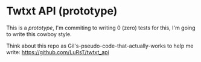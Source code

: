 # Twtxt API (prototype)

This is a *prototype*, I'm commiting to writing 0 (zero) tests for this, I'm going to write this cowboy style.

Think about this repo as Gil's-pseudo-code-that-actually-works to help me write: https://github.com/LuRsT/twtxt_api
